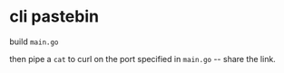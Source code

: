 # cli pastebin


build `main.go`

then pipe a `cat` to curl on the port specified in `main.go` -- share the link.
